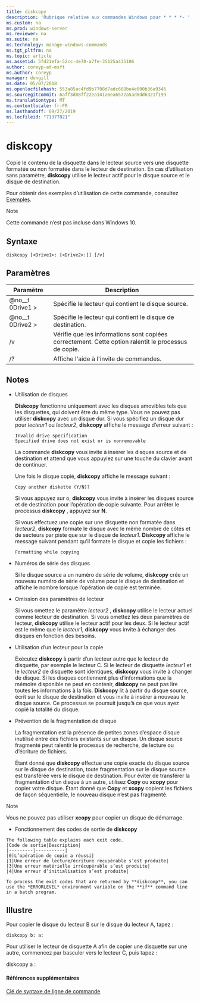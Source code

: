 ```yaml
---
title: diskcopy
description: 'Rubrique relative aux commandes Windows pour * * * *- '
ms.custom: na
ms.prod: windows-server
ms.reviewer: na
ms.suite: na
ms.technology: manage-windows-commands
ms.tgt_pltfrm: na
ms.topic: article
ms.assetid: 5fd21efa-52cc-4e70-a7fe-35125a435106
author: coreyp-at-msft
ms.author: coreyp
manager: dongill
ms.date: 05/07/2018
ms.openlocfilehash: 553a85ac4fd9b7708d7adc668be4e000b36a9346
ms.sourcegitcommit: 6aff3d88ff22ea141a6ea6572a5ad8dd6321f199
ms.translationtype: MT
ms.contentlocale: fr-FR
ms.lasthandoff: 09/27/2019
ms.locfileid: "71377821"
---
```

# <a name="diskcopy"></a>diskcopy



Copie le contenu de la disquette dans le lecteur source vers une disquette formatée ou non formatée dans le lecteur de destination. En cas d’utilisation sans paramètre, **diskcopy** utilise le lecteur actif pour le disque source et le disque de destination.

Pour obtenir des exemples d’utilisation de cette commande, consultez [Exemples](#BKMK_examples).

> [!NOTE]
> Cette commande n’est pas incluse dans Windows 10.

## <a name="syntax"></a>Syntaxe

```
diskcopy [<Drive1>: [<Drive2>:]] [/v]
```

## <a name="parameters"></a>Paramètres

|Paramètre|Description|
|---------|-----------|
|@no__t 0Drive1 >|Spécifie le lecteur qui contient le disque source.|
|@no__t 0Drive2 >|Spécifie le lecteur qui contient le disque de destination.|
|/v|Vérifie que les informations sont copiées correctement. Cette option ralentit le processus de copie.|
|/?|Affiche l'aide à l'invite de commandes.|

## <a name="remarks"></a>Notes

-   Utilisation de disques

    **Diskcopy** fonctionne uniquement avec les disques amovibles tels que les disquettes, qui doivent être du même type. Vous ne pouvez pas utiliser **diskcopy** avec un disque dur. Si vous spécifiez un disque dur pour *lecteur1* ou *lecteur2*, **diskcopy** affiche le message d’erreur suivant :  
    ```
    Invalid drive specification
    Specified drive does not exist or is nonremovable
    ```  
    La commande **diskcopy** vous invite à insérer les disques source et de destination et attend que vous appuyiez sur une touche du clavier avant de continuer.

    Une fois le disque copié, **diskcopy** affiche le message suivant :  
    ```
    Copy another diskette (Y/N)?
    ```  
    Si vous appuyez sur o, **diskcopy** vous invite à insérer les disques source et de destination pour l’opération de copie suivante. Pour arrêter le processus **diskcopy** , appuyez sur **N**.

    Si vous effectuez une copie sur une disquette non formatée dans *lecteur2*, **diskcopy** formate le disque avec le même nombre de côtés et de secteurs par piste que sur le disque de *lecteur1*. **Diskcopy** affiche le message suivant pendant qu’il formate le disque et copie les fichiers :  
    ```
    Formatting while copying
    ```  
-   Numéros de série des disques

    Si le disque source a un numéro de série de volume, **diskcopy** crée un nouveau numéro de série de volume pour le disque de destination et affiche le nombre lorsque l’opération de copie est terminée.
-   Omission des paramètres de lecteur

    Si vous omettez le paramètre *lecteur2* , **diskcopy** utilise le lecteur actuel comme lecteur de destination. Si vous omettez les deux paramètres de lecteur, **diskcopy** utilise le lecteur actif pour les deux. Si le lecteur actif est le même que le *lecteur1*, **diskcopy** vous invite à échanger des disques en fonction des besoins.
-   Utilisation d’un lecteur pour la copie

    Exécutez **diskcopy** à partir d’un lecteur autre que le lecteur de disquette, par exemple le lecteur C. Si le lecteur de disquette *lecteur1* et le *lecteur2* de disquette sont identiques, **diskcopy** vous invite à changer de disque. Si les disques contiennent plus d’informations que la mémoire disponible ne peut en contenir, **diskcopy** ne peut pas lire toutes les informations à la fois. **Diskcopy** lit à partir du disque source, écrit sur le disque de destination et vous invite à insérer à nouveau le disque source. Ce processus se poursuit jusqu’à ce que vous ayez copié la totalité du disque.
-   Prévention de la fragmentation de disque

    La fragmentation est la présence de petites zones d’espace disque inutilisé entre des fichiers existants sur un disque. Un disque source fragmenté peut ralentir le processus de recherche, de lecture ou d’écriture de fichiers.

    Étant donné que **diskcopy** effectue une copie exacte du disque source sur le disque de destination, toute fragmentation sur le disque source est transférée vers le disque de destination. Pour éviter de transférer la fragmentation d’un disque à un autre, utilisez **Copy** ou **xcopy** pour copier votre disque. Étant donné que **Copy** et **xcopy** copient les fichiers de façon séquentielle, le nouveau disque n’est pas fragmenté.

> [!NOTE]
> Vous ne pouvez pas utiliser **xcopy** pour copier un disque de démarrage.
> -   Fonctionnement des codes de sortie de **diskcopy**

    The following table explains each exit code.  
    |Code de sortie|Description|
    |---------|-----------|
    |0|L’opération de copie a réussi|
    |1|Une erreur de lecture/écriture récupérable s’est produite|
    |3|Une erreur matérielle irrécupérable s’est produite|
    |4|Une erreur d’initialisation s’est produite|

    To process the exit codes that are returned by **diskcomp**, you can use the *ERRORLEVEL* environment variable on the **if** command line in a batch program.

## <a name="BKMK_examples"></a>Illustre

Pour copier le disque du lecteur B sur le disque du lecteur A, tapez :
```
diskcopy b: a:
```
Pour utiliser le lecteur de disquette A afin de copier une disquette sur une autre, commencez par basculer vers le lecteur C, puis tapez :

diskcopy a :

#### <a name="additional-references"></a>Références supplémentaires

[Clé de syntaxe de ligne de commande](command-line-syntax-key.md)